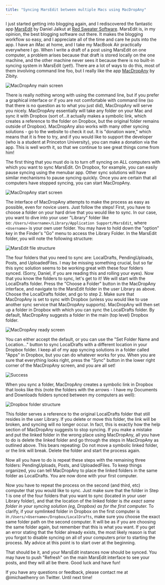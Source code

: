 ```yaml
---
title: "Syncing MarsEdit between multiple Macs using MacDropAny"
--- 
```


I just started getting into blogging again, and I rediscovered the fantastic app [MarsEdit][1] by Daniel Jalkut at [Red Sweater Software][2]. MarsEdit is, in my opinion, the best blogging software out there. It makes the blogging workflow so easy, and I appreciate all of the time and care he puts into the app. I have an iMac at home, and I take my MacBook Air practically everywhere I go. When I write a draft of a post using MarsEdit on one computer, a problem arises because that draft is stored locally on the one machine, and the other machine never sees it because there is no built-in syncing system in MarsEdit (yet!). There are a lot of ways to do this, most of them involving command line foo, but I really like the app [MacDropAny][3] by Zibity.

![][image-1]

There is really nothing wrong with using the command line, but if you prefer a graphical interface or if you are not comfortable with command line (so that there is no question as to what you just did), MacDropAny will serve you nicely. MacDropAny essentially will take any folder on your Mac and sync it with Dropbox (sort of...it actually makes a symbolic link, which creates a reference to the folder on Dropbox, but the original folder remains outside of Dropbox). MacDropAny also works with many other syncing solutions - go to the website to check it out. It is "donation ware," which means that it is free to try, and if you would like to support the developer (who is a student at Princeton University), you can make a donation via the app. This is well worth it, so that we continue to see great things come from him!

The first thing that you must do is to turn off syncing on ALL computers with which you want to sync MarsEdit. On Dropbox, for example, you can easily pause syncing using the menubar app. Other sync solutions will have similar mechanisms to pause syncing quickly. Once you are certain that all computers have stopped syncing, you can start MacDropAny.

![][image-2]

The interface of MacDropAny attempts to make the process as easy as possible, even for novice users. Just follow the steps! First, you have to choose a folder on your hard drive that you would like to sync. In our case, you want to dive into your user "Library" folder like so: `/Users/<Username>/Library/Application Support/MarsEdit`, where `<Username>` is your own user folder. You may have to hold down the "option" key in the Finder's "Go" menu to access the Library Folder. In the MarsEdit folder, you will note the following structure:

![][image-3]

The four folders that you need to sync are: LocalDrafts, PendingUploads, Posts, and UploadedFiles. I may be missing something crucial, but so far this sync solution seems to be working great with these four folders synced. (Sorry, Daniel, if you are reading this and rolling your eyes). Now that you know the folders to sync, let's get to it! We will start with the LocalDrafts folder. Press the "Choose a Folder" button in the MacDropAny interface, and navigate to the MarsEdit folder in the user Library as above. Choose the LocalDrafts folder, and go to step 2. Make sure that MacDropAny is set to sync with Dropbox (unless you would like to use another sync service that MacDropAny supports). MacDropAny will then set up a folder in Dropbox with which you can sync the LocalDrafts folder. By default, MacDropAny suggests a folder in the main (top level) Dropbox folder. 

![][image-4]

You can either accept the default, or you can use the "Set Folder Name and Location..." button to sync LocalDrafts with a different location in your Dropbox folder. I keep all of my app syncing solutions in a folder called "Apps" in Dropbox, but you can do whatever works for you. When you are sure that everything looks right, press the "Sync" button in the lower right corner of the MacDropAny screen, and you are all set!

![][image-5]

When you sync a folder, MacDropAny creates a symbolic link in Dropbox that looks like this (note the folders with the arrows - I have my Documents and Downloads folders synced between my computers as well):

![][image-6]

This folder serves a reference to the original LocalDrafts folder that still resides in the user Library. If you delete or move this folder, the link will be broken, and syncing will no longer occur. In fact, this is exactly how the help section of MacDropAny suggests to stop syncing. If you make a mistake and put the linked folder in the wrong place using MacDropAny, all you have to do is delete the linked folder and go through the steps in MacDropAny as outlined above. This bears repeating: Do not move a symbolic linked folder, or the link will break. Delete the folder and start the process again. 

Now all you have to do is repeat these steps with the remaining three folders: PendingUploads, Posts, and UploadedFiles. To keep things organized, you can tell MacDropAny to place the linked folders in the same folder as LocalDrafts. You are now done with your first computer.

Now you have to repeat the process on the second (and third, etc) computer that you would like to sync. Just make sure that the folder in Step 1 is one of the four folders that you want to sync (located in your user Library folder), and that the location of the linked folder is *the exact same folder in your syncing solution (eg, Dropbox) as for the first computer.* To clarify, if your symlinked folder in Dropbox on the first computer is in `/Users/<Username>/Dropbox/LocalDrafts`, make sure you choose the exact same folder path on the second computer. It will be as if you are choosing the same folder again, but remember that this is what you want. If you get an error stating that the folder already exists, the most likely reason is that you forgot to disable syncing on all of your computers prior to starting the process. My advice at this point is to start over at the beginning.

That should be it, and your MarsEdit instances now should be synced. You may have to push "Refresh" on the main MarsEdit interface to see your posts, and they will all be there. Good luck and have fun! 

If you have any questions or feedback, please contact me at @imichaelhenry on Twitter. Until next time!

[1]:	https://red-sweater.com/marsedit/
[2]:	https://red-sweater.com/
[3]:	http://www.zibity.com/macdropany.html

[image-1]:	/assets/images/macdropany-main-screen.png "MacDropAny main screen"
[image-2]:	/assets/images/macdropany-start-screen.png "MacDropAny start screen"
[image-3]:	/assets/images/marsedit-file-structure.png "MarsEdit file structure"
[image-4]:	/assets/images/macdropany-ready-screen.png "MacDropAny ready screen"
[image-5]:	/assets/images/success.png "Success"
[image-6]:	/assets/images/dropbox-folder-structure.png "Dropbox folder structure"